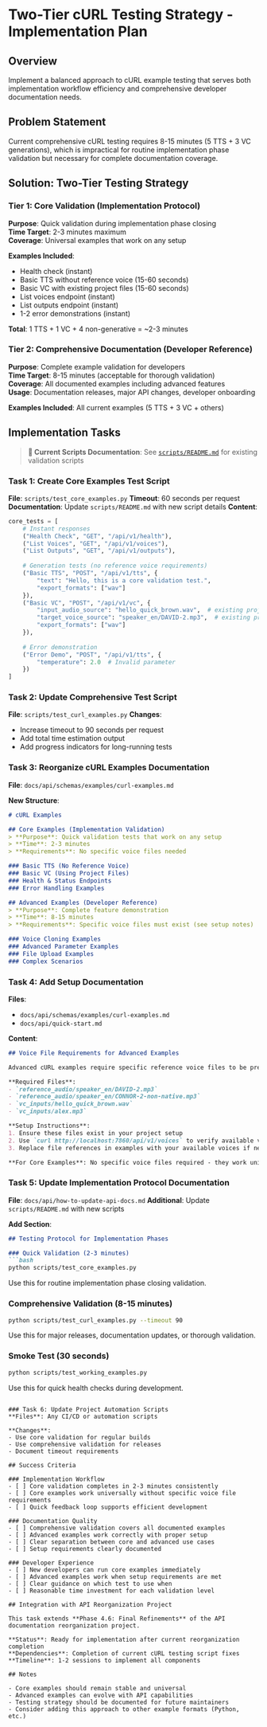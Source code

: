 # Two-Tier cURL Testing Strategy - Implementation Plan

## Overview
Implement a balanced approach to cURL example testing that serves both implementation workflow efficiency and comprehensive developer documentation needs.

## Problem Statement
Current comprehensive cURL testing requires 8-15 minutes (5 TTS + 3 VC generations), which is impractical for routine implementation phase validation but necessary for complete documentation coverage.

## Solution: Two-Tier Testing Strategy

### Tier 1: Core Validation (Implementation Protocol)
**Purpose**: Quick validation during implementation phase closing  
**Time Target**: 2-3 minutes maximum  
**Coverage**: Universal examples that work on any setup  

**Examples Included**:
- Health check (instant)
- Basic TTS without reference voice (15-60 seconds)
- Basic VC with existing project files (15-60 seconds)
- List voices endpoint (instant)
- List outputs endpoint (instant)
- 1-2 error demonstrations (instant)

**Total**: 1 TTS + 1 VC + 4 non-generative = ~2-3 minutes

### Tier 2: Comprehensive Documentation (Developer Reference)  
**Purpose**: Complete example validation for developers  
**Time Target**: 8-15 minutes (acceptable for thorough validation)  
**Coverage**: All documented examples including advanced features  
**Usage**: Documentation releases, major API changes, developer onboarding  

**Examples Included**: All current examples (5 TTS + 3 VC + others)

## Implementation Tasks

> **📁 Current Scripts Documentation**: See [`scripts/README.md`](../../scripts/README.md) for existing validation scripts

### Task 1: Create Core Examples Test Script
**File**: `scripts/test_core_examples.py`
**Timeout**: 60 seconds per request
**Documentation**: Update `scripts/README.md` with new script details
**Content**:
```python
core_tests = [
    # Instant responses
    ("Health Check", "GET", "/api/v1/health"),
    ("List Voices", "GET", "/api/v1/voices"), 
    ("List Outputs", "GET", "/api/v1/outputs"),
    
    # Generation tests (no reference voice requirements)
    ("Basic TTS", "POST", "/api/v1/tts", {
        "text": "Hello, this is a core validation test.",
        "export_formats": ["wav"]
    }),
    ("Basic VC", "POST", "/api/v1/vc", {
        "input_audio_source": "hello_quick_brown.wav",  # existing project file
        "target_voice_source": "speaker_en/DAVID-2.mp3",  # existing project file
        "export_formats": ["wav"]
    }),
    
    # Error demonstration
    ("Error Demo", "POST", "/api/v1/tts", {
        "temperature": 2.0  # Invalid parameter
    })
]
```

### Task 2: Update Comprehensive Test Script
**File**: `scripts/test_curl_examples.py`
**Changes**:
- Increase timeout to 90 seconds per request
- Add total time estimation output
- Add progress indicators for long-running tests

### Task 3: Reorganize cURL Examples Documentation
**File**: `docs/api/schemas/examples/curl-examples.md`

**New Structure**:
```markdown
# cURL Examples

## Core Examples (Implementation Validation)
> **Purpose**: Quick validation tests that work on any setup
> **Time**: 2-3 minutes
> **Requirements**: No specific voice files needed

### Basic TTS (No Reference Voice)
### Basic VC (Using Project Files)
### Health & Status Endpoints
### Error Handling Examples

## Advanced Examples (Developer Reference)  
> **Purpose**: Complete feature demonstration
> **Time**: 8-15 minutes  
> **Requirements**: Specific voice files must exist (see setup notes)

### Voice Cloning Examples
### Advanced Parameter Examples  
### File Upload Examples
### Complex Scenarios
```

### Task 4: Add Setup Documentation
**Files**: 
- `docs/api/schemas/examples/curl-examples.md`
- `docs/api/quick-start.md`

**Content**:
```markdown
## Voice File Requirements for Advanced Examples

Advanced cURL examples require specific reference voice files to be present:

**Required Files**:
- `reference_audio/speaker_en/DAVID-2.mp3` 
- `reference_audio/speaker_en/CONNOR-2-non-native.mp3`
- `vc_inputs/hello_quick_brown.wav`
- `vc_inputs/alex.mp3`

**Setup Instructions**:
1. Ensure these files exist in your project setup
2. Use `curl http://localhost:7860/api/v1/voices` to verify available voices
3. Replace file references in examples with your available voices if needed

**For Core Examples**: No specific voice files required - they work universally
```

### Task 5: Update Implementation Protocol Documentation
**File**: `docs/api/how-to-update-api-docs.md`
**Additional**: Update `scripts/README.md` with new scripts

**Add Section**:
```markdown
## Testing Protocol for Implementation Phases

### Quick Validation (2-3 minutes)
```bash
python scripts/test_core_examples.py
```
Use this for routine implementation phase closing validation.

### Comprehensive Validation (8-15 minutes)  
```bash
python scripts/test_curl_examples.py --timeout 90
```
Use this for major releases, documentation updates, or thorough validation.

### Smoke Test (30 seconds)
```bash  
python scripts/test_working_examples.py
```
Use this for quick health checks during development.
```

### Task 6: Update Project Automation Scripts
**Files**: Any CI/CD or automation scripts

**Changes**:
- Use core validation for regular builds
- Use comprehensive validation for releases
- Document timeout requirements

## Success Criteria

### Implementation Workflow
- [ ] Core validation completes in 2-3 minutes consistently
- [ ] Core examples work universally without specific voice file requirements
- [ ] Quick feedback loop supports efficient development

### Documentation Quality  
- [ ] Comprehensive validation covers all documented examples
- [ ] Advanced examples work correctly with proper setup
- [ ] Clear separation between core and advanced use cases
- [ ] Setup requirements clearly documented

### Developer Experience
- [ ] New developers can run core examples immediately
- [ ] Advanced examples work when setup requirements are met
- [ ] Clear guidance on which test to use when
- [ ] Reasonable time investment for each validation level

## Integration with API Reorganization Project

This task extends **Phase 4.6: Final Refinements** of the API documentation reorganization project.

**Status**: Ready for implementation after current reorganization completion
**Dependencies**: Completion of current cURL testing script fixes
**Timeline**: 1-2 sessions to implement all components

## Notes

- Core examples should remain stable and universal
- Advanced examples can evolve with API capabilities  
- Testing strategy should be documented for future maintainers
- Consider adding this approach to other example formats (Python, etc.)

